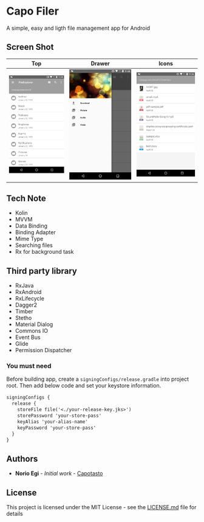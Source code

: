 # Capo Filer

A simple, easy and ligth file management app for Android

## Screen Shot

|Top|Drawer|Icons|
|---|---|---|
|![TOP](https://raw.githubusercontent.com/Capotasto/File-Explorer-Android/images/images/device-2018-06-16-112842.png "")|![TOP](https://raw.githubusercontent.com/Capotasto/File-Explorer-Android/images/images/device-2018-06-16-112853.png "")|![TOP](https://raw.githubusercontent.com/Capotasto/File-Explorer-Android/images/images/device-2018-06-16-112656.png "")|

## Tech Note
- Kolin
- MVVM
- Data Binding
- Binding Adapter
- Mime Type
- Searching files 
- Rx for background task

## Third party library
- RxJava
- RxAndroid
- RxLifecycle
- Dagger2
- Timber
- Stetho
- Material Dialog
- Commons IO
- Event Bus
- Glide
- Permission Dispatcher


### You must need

Before building app, create a `signingConfigs/release.gradle` into project root.
Then add below code and set your keystore information.

```
signingConfigs {
  release {
    storeFile file('<./your-release-key.jks>')
    storePassword 'your-store-pass'
    keyAlias 'your-alias-name'
    keyPassword 'your-store-pass'
  }
}
```

## Authors

* **Norio Egi** - *Initial work* - [Capotasto](https://github.com/Capotasto)

## License

This project is licensed under the MIT License - see the [LICENSE.md](LICENSE.md) file for details

